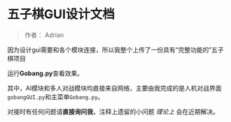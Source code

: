 # 五子棋GUI设计文档

> 作者： Adrian

因为设计gui需要和各个模块连接，所以我整个上传了一份具有“完整功能的”五子棋项目

运行**Gobang.py**查看效果。

其中，AI模块和多人对战模块均直接来自网络，主要由我完成的是人机对战界面`gobangGUI.py`和主菜单`Gobang.py`。

对接时有任何问题请**直接询问我**，注释上遗留的小问题 *理论上* 会在近期解决。

